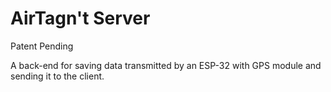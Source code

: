 # AirTagn't Server
Patent Pending

A back-end for saving data transmitted by an ESP-32 with GPS module and sending it to the client.

